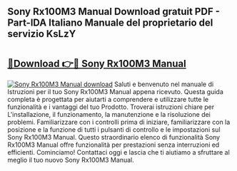 ## Sony Rx100M3 Manual Download gratuit PDF - Part-lDA Italiano Manuale del proprietario del servizio KsLzY

# <h2><a href="http://dffmq7.blite.top/?on=Sony+Rx100M3+Manual">🔗Download 👉🔴 Sony Rx100M3 Manual</a></h2>

[![Sony Rx100M3 Manual download](https://i.imgur.com/lujVjoI.png)](http://dffmq7.blite.top/?on=Sony+Rx100M3+Manual)
Saluti e benvenuto nel manuale di Istruzioni per il tuo Sony Rx100M3 Manual appena ricevuto. Questa guida completa è progettata per aiutarti a comprendere e utilizzare tutte le funzionalità e i vantaggi del tuo Prodotto. Troverai istruzioni chiare per L'installazione, il funzionamento, la manutenzione e la risoluzione dei problemi. Familiarizzare con i controlli prima di iniziare, familiarizzare con la posizione e la funzione di tutti i pulsanti di controllo e le impostazioni sul Sony Rx100M3 Manual. Questo straordinario elenco di funzionalità Sony Rx100M3 Manual offre funzionalità per prestazioni senza interruzioni ed efficienti. Cominciamo! Contattaci oggi e lascia che ti aiutiamo a sfruttare al meglio il tuo nuovo Sony Rx100M3 Manual.
